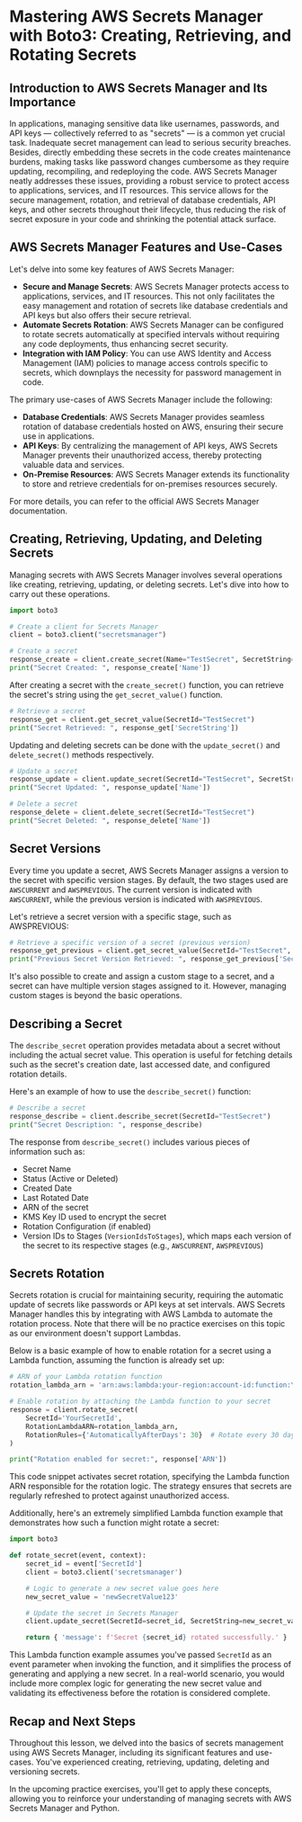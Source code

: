 # Mastering AWS Secrets Manager with Boto3: Creating, Retrieving, and Rotating Secrets

## Introduction to AWS Secrets Manager and Its Importance
In applications, managing sensitive data like usernames, passwords, and API keys — collectively referred to as "secrets" — is a common yet crucial task. Inadequate secret management can lead to serious security breaches. Besides, directly embedding these secrets in the code creates maintenance burdens, making tasks like password changes cumbersome as they require updating, recompiling, and redeploying the code. AWS Secrets Manager neatly addresses these issues, providing a robust service to protect access to applications, services, and IT resources. This service allows for the secure management, rotation, and retrieval of database credentials, API keys, and other secrets throughout their lifecycle, thus reducing the risk of secret exposure in your code and shrinking the potential attack surface.

## AWS Secrets Manager Features and Use-Cases

Let's delve into some key features of AWS Secrets Manager:

* **Secure and Manage Secrets**: AWS Secrets Manager protects access to applications, services, and IT resources. This not only facilitates the easy management and rotation of secrets like database credentials and API keys but also offers their secure retrieval.
* **Automate Secrets Rotation**: AWS Secrets Manager can be configured to rotate secrets automatically at specified intervals without requiring any code deployments, thus enhancing secret security.
* **Integration with IAM Policy**: You can use AWS Identity and Access Management (IAM) policies to manage access controls specific to secrets, which downplays the necessity for password management in code.

The primary use-cases of AWS Secrets Manager include the following:

* **Database Credentials**: AWS Secrets Manager provides seamless rotation of database credentials hosted on AWS, ensuring their secure use in applications.
* **API Keys**: By centralizing the management of API keys, AWS Secrets Manager prevents their unauthorized access, thereby protecting valuable data and services.
* **On-Premise Resources**: AWS Secrets Manager extends its functionality to store and retrieve credentials for on-premises resources securely.

For more details, you can refer to the official AWS Secrets Manager documentation.

## Creating, Retrieving, Updating, and Deleting Secrets
Managing secrets with AWS Secrets Manager involves several operations like creating, retrieving, updating, or deleting secrets. Let's dive into how to carry out these operations.

```Python
import boto3

# Create a client for Secrets Manager
client = boto3.client("secretsmanager")

# Create a secret
response_create = client.create_secret(Name="TestSecret", SecretString='{"username":"test","password":"password"}')
print("Secret Created: ", response_create['Name'])
```

After creating a secret with the `create_secret()` function, you can retrieve the secret's string using the `get_secret_value()` function.

```Python
# Retrieve a secret
response_get = client.get_secret_value(SecretId="TestSecret")
print("Secret Retrieved: ", response_get['SecretString'])
```
Updating and deleting secrets can be done with the `update_secret()` and `delete_secret()` methods respectively.

```Python
# Update a secret
response_update = client.update_secret(SecretId="TestSecret", SecretString='{"username":"test","password":"newpassword"}')
print("Secret Updated: ", response_update['Name'])

# Delete a secret
response_delete = client.delete_secret(SecretId="TestSecret")
print("Secret Deleted: ", response_delete['Name'])
```

## Secret Versions
Every time you update a secret, AWS Secrets Manager assigns a version to the secret with specific version stages. By default, the two stages used are `AWSCURRENT` and `AWSPREVIOUS`. The current version is indicated with `AWSCURRENT`, while the previous version is indicated with `AWSPREVIOUS`.

Let's retrieve a secret version with a specific stage, such as AWSPREVIOUS:

```Python
# Retrieve a specific version of a secret (previous version)
response_get_previous = client.get_secret_value(SecretId="TestSecret", VersionStage="AWSPREVIOUS")
print("Previous Secret Version Retrieved: ", response_get_previous['SecretString'])
```
It's also possible to create and assign a custom stage to a secret, and a secret can have multiple version stages assigned to it. However, managing custom stages is beyond the basic operations.

## Describing a Secret
The `describe_secret` operation provides metadata about a secret without including the actual secret value. This operation is useful for fetching details such as the secret's creation date, last accessed date, and configured rotation details.

Here's an example of how to use the `describe_secret()` function:

```Python
# Describe a secret
response_describe = client.describe_secret(SecretId="TestSecret")
print("Secret Description: ", response_describe)
```

The response from `describe_secret()` includes various pieces of information such as:

* Secret Name
* Status (Active or Deleted)
* Created Date
* Last Rotated Date
* ARN of the secret
* KMS Key ID used to encrypt the secret
* Rotation Configuration (if enabled)
* Version IDs to Stages (`VersionIdsToStages`), which maps each version of the secret to its respective stages (e.g., `AWSCURRENT`, `AWSPREVIOUS`)

## Secrets Rotation
Secrets rotation is crucial for maintaining security, requiring the automatic update of secrets like passwords or API keys at set intervals. AWS Secrets Manager handles this by integrating with AWS Lambda to automate the rotation process. Note that there will be no practice exercises on this topic as our environment doesn't support Lambdas.

Below is a basic example of how to enable rotation for a secret using a Lambda function, assuming the function is already set up:

```Python
# ARN of your Lambda rotation function
rotation_lambda_arn = 'arn:aws:lambda:your-region:account-id:function:YourLambdaFunctionName'

# Enable rotation by attaching the Lambda function to your secret
response = client.rotate_secret(
    SecretId='YourSecretId',
    RotationLambdaARN=rotation_lambda_arn,
    RotationRules={'AutomaticallyAfterDays': 30}  # Rotate every 30 days
)

print("Rotation enabled for secret:", response['ARN'])
```

This code snippet activates secret rotation, specifying the Lambda function ARN responsible for the rotation logic. The strategy ensures that secrets are regularly refreshed to protect against unauthorized access.

Additionally, here's an extremely simplified Lambda function example that demonstrates how such a function might rotate a secret:

```Python
import boto3

def rotate_secret(event, context):
    secret_id = event['SecretId']
    client = boto3.client('secretsmanager')

    # Logic to generate a new secret value goes here
    new_secret_value = 'newSecretValue123'

    # Update the secret in Secrets Manager
    client.update_secret(SecretId=secret_id, SecretString=new_secret_value)

    return { 'message': f'Secret {secret_id} rotated successfully.' }
```

This Lambda function example assumes you've passed `SecretId` as an event parameter when invoking the function, and it simplifies the process of generating and applying a new secret. In a real-world scenario, you would include more complex logic for generating the new secret value and validating its effectiveness before the rotation is considered complete.

## Recap and Next Steps
Throughout this lesson, we delved into the basics of secrets management using AWS Secrets Manager, including its significant features and use-cases. You've experienced creating, retrieving, updating, deleting and versioning secrets.

In the upcoming practice exercises, you'll get to apply these concepts, allowing you to reinforce your understanding of managing secrets with AWS Secrets Manager and Python.

